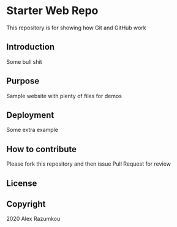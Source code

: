 # Starter Web Repo

This repository is for showing how Git and GitHub work

## Introduction

Some bull shit

## Purpose

Sample website with plenty of files for demos

## Deployment

Some extra example

## How to contribute

Please fork this repository and then issue Pull Request for review

## License

## Copyright 
2020 Alex Razumkou
